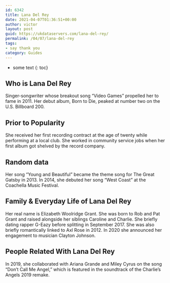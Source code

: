 ```yaml
---
id: 6342
title: Lana Del Rey
date: 2021-04-07T01:36:51+00:00
author: victor
layout: post
guid: https://ukdataservers.com/lana-del-rey/
permalink: /04/07/lana-del-rey
tags:
- say thank you
category: Guides
---
```


* some text
{: toc}


## Who is Lana Del Rey



Singer-songwriter whose breakout song &#8220;Video Games&#8221; propelled her to fame in 2011. Her debut album, Born to Die, peaked at number two on the U.S. Billboard 200.

                
                
                
## Prior to Popularity



She received her first recording contract at the age of twenty while performing at a local club. She worked in community service jobs when her first album got shelved by the record company. 

                
                
                
## Random data



Her song &#8220;Young and Beautiful&#8221; became the theme song for The Great Gatsby in 2013. In 2014, she debuted her song &#8220;West Coast&#8221; at the Coachella Music Festival. 

                
                
                
## Family & Everyday Life of Lana Del Rey



Her real name is Elizabeth Woolridge Grant. She was born to Rob and Pat Grant and raised alongside her siblings Caroline and Charlie. She briefly dating rapper G-Eazy before splitting in September 2017. She was also briefly romantically linked to Axl Rose in 2012. In 2020 she announced her engagement to musician Clayton Johnson.

                
                
                
## People Related With Lana Del Rey



In 2019, she collaborated with Ariana Grande and Miley Cyrus on the song &#8220;Don&#8217;t Call Me Angel,&#8221; which is featured in the soundtrack of the Charlie&#8217;s Angels 2019 remake. 

                
              
            
          
          
          